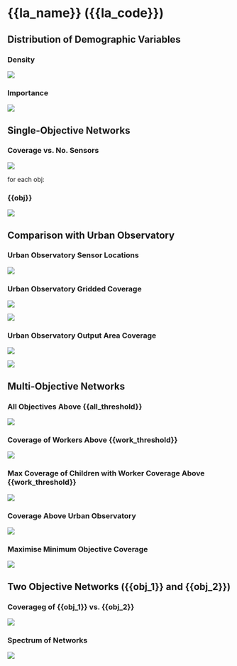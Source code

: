 # {{la_name}} ({{la_code}})

## Distribution of Demographic Variables

### Density

![]({{fig_density}})

### Importance

![]({{fig_importance}})

## Single-Objective Networks

### Coverage vs. No. Sensors

![]({{fig_coverage_vs_nsensors}})

for each obj:
###  {{obj}}

![]({{fig_obj}})

## Comparison with Urban Observatory

### Urban Observatory Sensor Locations

![]({{fig_urb_obs_sensors}})

### Urban Observatory Gridded Coverage

![]({{fig_urb_obs_coverage_grid}})

![]({{fig_urb_obs_coverage_diff_grid}})

### Urban Observatory Output Area Coverage

![]({{fig_urb_obs_coverage_oa}})

![]({{fig_urb_obs_coverage_diff_oa}})

## Multi-Objective Networks

### All Objectives Above {{all_threshold}}

![]({{fig_all_above_threshold}})

### Coverage of Workers Above {{work_threshold}}

![]({{fig_work_above_threshold}})

### Max Coverage of Children with Worker Coverage Above {{work_threshold}}

![]({{fig_max_child_work_above_threshold}})

### Coverage Above Urban Observatory

![]({{fig_coverage_above_uo}})

### Maximise Minimum Objective Coverage

![]({{fig_max_min_coverage}})

##  Two Objective Networks ({{obj_1}} and {{obj_2}})

### Coverageg of {{obj_1}} vs. {{obj_2}}

![]({{fig_obj1_vs_obj2}})

### Spectrum of Networks

![]({{fig_spectrum}})
